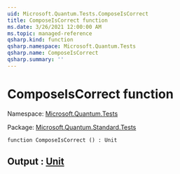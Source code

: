 ```yaml
---
uid: Microsoft.Quantum.Tests.ComposeIsCorrect
title: ComposeIsCorrect function
ms.date: 3/26/2021 12:00:00 AM
ms.topic: managed-reference
qsharp.kind: function
qsharp.namespace: Microsoft.Quantum.Tests
qsharp.name: ComposeIsCorrect
qsharp.summary: ''
---
```


# ComposeIsCorrect function

Namespace: [Microsoft.Quantum.Tests](xref:Microsoft.Quantum.Tests)

Package: [Microsoft.Quantum.Standard.Tests](https://nuget.org/packages/Microsoft.Quantum.Standard.Tests)




```qsharp
function ComposeIsCorrect () : Unit
```


## Output : [Unit](xref:microsoft.quantum.lang-ref.unit)

